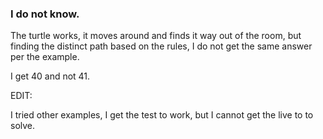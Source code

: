 ### I do not know.

The turtle works, it moves around and finds it way out of the room, but finding the distinct path based on the rules, I do not get the same answer per the example.

I get 40 and not 41.

EDIT:

I tried other examples, I get the test to work, but I cannot get the live to to solve.